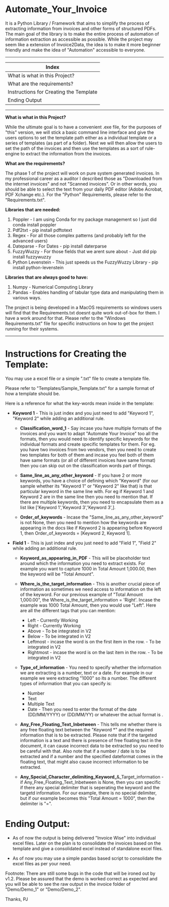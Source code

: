 # Automate_Your_Invoice

It is a Python Library / Framework that aims to simplify the process of extracting information from invoices and other forms of structured PDFs. The main goal of the library is to make the entire process of automation of information extraction as accessible as possible. While the project may seem like a extension of Invoice2Data, the idea is to make it more beginner friendly and make the idea of "Automation" accessible to everyone. 

---

| Index                                  |
| ---------------------------------------|
| What is what in this Project?          |
| What are the requirements?             |
| Instructions for Creating the Template |
| Ending Output                          |

---

<b>What is what in this Project?</b>

While the ultimate goal is to have a convenient .exe file, for the purposes of "this" version, we will stick a basic command line interface and give the users options to set the template path either as a individual template or a series of templates (as part of a folder). Next we will then allow the users to set the path of the invoices and then use the templates as a sort of rule-engine to extract the information from the invoices.

<b>What are the requirements?</b>

The phase 1 of the project will work on pure system generated invoices. In my professional career as a auditor I described those as "Downloaded from the internet invoices" and not "Scanned invoices". Or in other words, you should be able to select the text from your daily PDF editor (Adobe Acrobat, PDF Xchange etc.). For the "Python" Requirements, please refer to the "Requirements.txt".

<b>Libraries that are needed:</b>
1. Poppler - I am using Conda for my package management so I just did conda install poppler
2. Pdf2txt - pip install pdftotext
3. Regex - For all those complex patterns (and probably left for the advanced users)
4. Dateparse - For Dates - pip install daterparse
5. FuzzyWuzzy - For those fields that we arent sure about - Just did pip install fuzzywuzzy
6. Python Levenstein - This just speeds us the FuzzyWuzzy Library - pip install python-levenstein

<b>Libraries that are always good to have:</b>
1. Numpy - Numerical Computing Library
2. Pandas - Enables handling of tabular type data and manipulating them in various ways.

The project is being developed in a MacOS requirements so windows users will find that the Requirements.txt doesnt quite work out-of-box for them. I have a work around for that. Please refer to the "Windows Requirements.txt" file for specific instructions on how to get the project running for their systems.

***

# Instructions for Creating the Template:

You may use a excel file or a simple ".txt" file to create a template file.

Please refer to "Templates/Sample_Template.txt" for a sample format of how a template should be. 

Here is a reference for what the key-words mean inside in the template:

- **Keyword 1** - This is just index and you just need to add "Keyword 1", "Keyword 2" while adding an additional rule.

    - **Classification_word_1** - Say incase you have multiple formats of the invoices and you want to adapt "Automate Your Invoice" too all the formats, then you would need to identify specific keywords for the individual formats and create specific templates for them. For eg. you have two invoices from two vendors, then you need to create two templates for both of them and incase you feel both of them have same formats (or all of different invoices have same format) then you can skip out on the classification words part of things.

    - **Same_line_as_any_other_keyword** - If you have 2 or more keywords, you have a choice of defining which "Keyword" (for our sample whether its "Keyword 1" or "Keyword 2" like that) is that particular keyword in the same line with. For eg if Keyword 1 and Keyword 2 are in the same line then you need to mention that. If there are multiple keywords, then you need to encapsulate them as a list like ['Keyword 1','Keyword 3','Keyword 3',].

    - **Order_of_keywords** - Incase the "Same_line_as_any_other_keyword" is not None, then you need to mention how the keywords are appearing in the docs like if Keyword 2 is appearing before Keyword 1, then Order_of_keywords = [Keyword 2, Keyword 1].

- **Field 1** - This is just index and you just need to add "Field 1", "Field 2" while adding an additional rule.

    - **Keyword_as_appearing_in_PDF** - This will be placeholder text around which the information you need to extract exists. For example you want to capture 1000 in Total Amount 1,000.00, then the keyword will be "Total Amount".

    - **Where_is_the_target_information** - This is another crucial piece of information as sometimes we need access to information on the left of the keyword. For our previous example of "Total Amount 1,000.00", the Where_is_the_target_information = 'Right'. Incase the example was 1000 Total Amount, then you would use "Left". Here are all the different tags that you can mention:

        - Left - Currently Working
        - Right - Currently Working
        - Above - To be integrated in V2
        - Below - To be integrated in V2
        - Leftmost - incase the word is on the first item in the row.  - To be integrated in V2
        - Rightmost - incase the word is on the last item in the row.  - To be integrated in V2


    - **Type_of_information** - You need to specify whether the information we are extracting is a number, text or a date. For example in our example we were extracting "1000" so its a number. The different types of information that you can specify is:
        - Number
        - Text
        - Multiple Text
        - Date - Then you need to enter the format of the date (DD/MM/YYYY) or (DD/MM/YY) or whatever the actual format is .

    - **Any_Free_Floating_Text_Inbetween** - This tells me whether there is any free floating text between the "Keyword *" and the required information that is to be extracted. Please note that if the targeted information is a text and there is presence of free floating text in the document, it can cause incorrect data to be extracted so you need to be careful with that. Also note that if a number / date is to be extracted and if a number and the specified dateformat comes in the floating text, that might also cause incorrect information to be extracted.

    - **Any_Special_Character_delimiting_Keyword_**&_Target_information - if Any_Free_Floating_Text_Inbetween is None, then you can specific if there any special delimiter that is seperating the keyword and the targetd information. For our example, there is no special delimiter, but if our example becomes this "Total Amount = 1000", then the delimiter is "=".

# Ending Output:
- As of now the output is being delivered "Invoice Wise" into individual excel files. Later on the plan is to consolidate the invoices based on the template and give a consolidated excel instead of standalone excel files.

- As of now you may use a simple pandas based script to consolidate the excel files as per your need.

Footnote:
There are still some bugs in the code that will be ironed out by v1.2. Please be assured that the demo is worked correct as expected and you will be able to see the raw output in the invoice folder of "Demo/Demo_1" or "Demo/Demo_2".

Thanks,
PJ